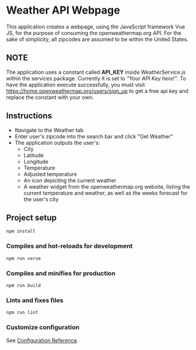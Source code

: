 # Weather API Webpage 
This application creates a webpage, using the JavaScript framework Vue JS, for the purpose of consuming the openweathermap.org API. For the sake of simplicity, all zipcodes are assumed to be within the United States.
## NOTE
The application uses a constant called **API_KEY** inside WeatherService.js within the services package. Currently it is set to *"Your API Key here!"*. To have the application execute successfully, you must visit https://home.openweathermap.org/users/sign_up to get a free api key and replace the constant with your own.
## Instructions
* Navigate to the Weather tab
* Enter user's zipcode into the search bar and click "Get Weather"
* The application outputs the user's:
    * City
    * Latitude
    * Longitude
    * Temperature
    * Adjusted temperature
    * An icon depicting the current weather
    * A weather widget from the openweathermap.org website, listing the current temperature and weather, as well as the weeks forecast for the user's city
## Project setup
```
npm install
```
### Compiles and hot-reloads for development
```
npm run serve
```
### Compiles and minifies for production
```
npm run build
```
### Lints and fixes files
```
npm run lint
```
### Customize configuration
See [Configuration Reference](https://cli.vuejs.org/config/).
